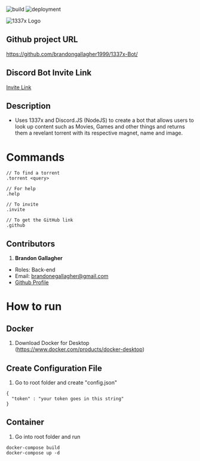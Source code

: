 ![build](https://github.com/brandongallagher1999/1337x-Bot/actions/workflows/ci.yml/badge.svg) ![deployment](https://github.com/brandongallagher1999/1337x-Bot/actions/workflows/azure.yml/badge.svg)

![1337x Logo](https://img.ibxk.com.br/2015/07/22/22123545851313.jpg)

## Github project URL

https://github.com/brandongallagher1999/1337x-Bot/

## Discord Bot Invite Link

[Invite Link](https://discord.com/api/oauth2/authorize?client_id=733428046845050982&permissions=536921088&scope=bot)

## Description

- Uses 1337x and Discord.JS (NodeJS) to create a bot that allows users to look up content such as Movies, Games and other things and returns them a revelant
  torrent with its respective magnet, name and image.


# Commands

```
// To find a torrent
.torrent <query>

// For help
.help

// To invite
.invite

// To get the GitHub link
.github
```

## Contributors

1. **Brandon Gallagher**

- Roles: Back-end
- Email: brandonegallagher@gmail.com
- [Github Profile](https://github.com/brandongallagher1999)

# How to run

## Docker

1. Download Docker for Desktop (https://www.docker.com/products/docker-desktop)

## Create Configuration File

1. Go to root folder and create "config.json"

```
{
  "token" : "your token goes in this string"
}
```

## Container

1. Go into root folder and run

```
docker-compose build
docker-compose up -d
```
